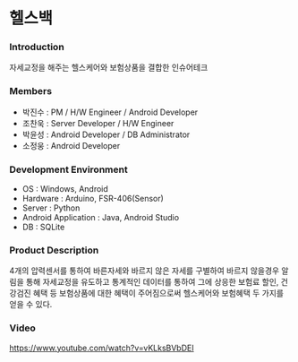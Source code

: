 # 헬스백
### Introduction
자세교정을 해주는 헬스케어와 보험상품을 결합한 인슈어테크

### Members
- 박진수 : PM / H/W Engineer / Android Developer
- 조찬욱 : Server Developer / H/W Engineer
- 박윤성 : Android Developer / DB Administrator
- 소정웅 : Android Developer
### Development Environment
- OS : Windows, Android
- Hardware : Arduino, FSR-406(Sensor)
- Server : Python
- Android Application : Java, Android Studio
- DB : SQLite
### Product Description
4개의 압력센서를 통하여 바른자세와 바르지 않은 자세를 구별하여 바르지 않을경우 알림을 통해 자세교정을 유도하고 통계적인 데이터를 통하여 그에 상응한 보험료 할인, 건강검진 혜택 등 보험상품에 대한 혜택이 주어짐으로써 헬스케어와 보험혜택 두 가지를 얻을 수 있다.
### Video
https://www.youtube.com/watch?v=vKLksBVbDEI



























